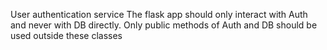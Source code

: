  User authentication service
The flask app should only interact with Auth and never with DB directly.
Only public methods of Auth and DB should be used outside these classes
